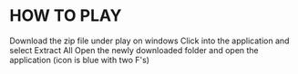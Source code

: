 # HOW TO PLAY

Download the zip file under play on windows
Click into the application and select Extract All
Open the newly downloaded folder and open the application (icon is blue with two F's)
